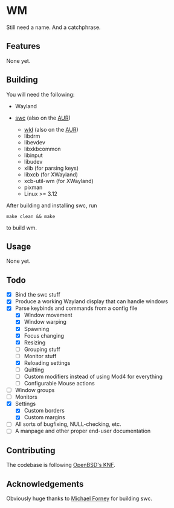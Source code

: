 WM
==

Still need a name. And a catchphrase.

Features
--------

None yet.

Building
--------

You will need the following:

- Wayland
- [swc][0] (also on the [AUR][a0])
  - [wld][1] (also on the [AUR][a1])
  - libdrm
  - libevdev
  - libxkbcommon
  - libinput
  - libudev
  - xlib (for parsing keys)
  - libxcb (for XWayland)
  - xcb-util-wm (for XWayland)
  - pixman
  - Linux >= 3.12

  [0]: https://github.com/michaelforney/swc
  [1]: https://github.com/michaelforney/wld
  [a0]: https://aur.archlinux.org/packages/swc-git/
  [a1]: https://aur.archlinux.org/packages/wld-git/

After building and installing swc, run

```
make clean && make
```

to build wm.

Usage
-----

None yet.

Todo
----

- [x] Bind the swc stuff
- [x] Produce a working Wayland display that can handle windows
- [x] Parse keybinds and commands from a config file
  - [x] Window movement
  - [x] Window warping
  - [x] Spawning
  - [x] Focus changing
  - [x] Resizing
  - [ ] Grouping stuff
  - [ ] Monitor stuff
  - [x] Reloading settings
  - [ ] Quitting
  - [ ] Custom modifiers instead of using Mod4 for everything
  - [ ] Configurable Mouse actions
- [ ] Window groups
- [ ] Monitors
- [x] Settings
  - [x] Custom borders
  - [x] Custom margins
- [ ] All sorts of bugfixing, NULL-checking, etc.
- [ ] A manpage and other proper end-user documentation

Contributing
------------

The codebase is following [OpenBSD's KNF][obsd].

  [obsd]: http://www.openbsd.org/cgi-bin/man.cgi/OpenBSD-current/man9/style.9

Acknowledgements
----------------

Obviously huge thanks to [Michael Forney][mf] for building swc.

  [mf]: https://github.com/michaelforney

